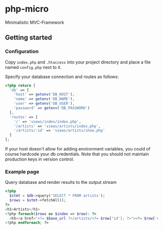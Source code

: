 # php-micro

Minimalistic MVC-Framework


## Getting started

### Configuration

Copy `index.php` and `.htaccess` into your project directory and place a file named `config.php` next to it.

Specify your database connection and routes as follows:

```php
<?php return [
  'db' => [
    'host' => getenv('DB_HOST'),
    'name' => getenv('DB_NAME'),
    'user' => getenv('DB_USER'),
    'password' => getenv('DB_PASSWORD')
  ],
  'routes' => [
    '/' => 'views/index/index.php',
    '/artists' => 'views/artists/index.php',
    '/artists/:id' => 'views/artists/show.php'
  ]
];
```

If your host doesn't allow for adding environment variables, you could of course hardcode your db credentials. Note that you should not maintain production keys in version control.

### Example page

Query database and render results to the output stream

```php
<?php
  $stmt = $db->query('SELECT * FROM artists');
  $rows = $stmt->fetchAll();
?>
<h1>Artists</h1>
<?php foreach($rows as $index => $row): ?>
  <h5><a href="<?= $base_url ?>/artists/<?= $row['id']; ?>"><?= $row['name']; ?></a></h5>
<?php endforeach; ?>
```

